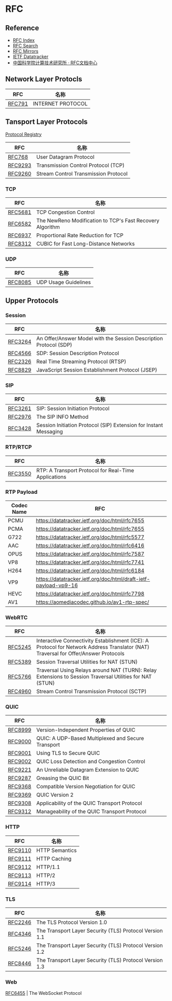 # RFC

## Reference

- [RFC Index](https://datatracker.ietf.org/doc/html-index.html)
- [RFC Search](https://www.rfc-editor.org/search/rfc_search.php)
- [RFC Mirrors](http://mirrors.nju.edu.cn/rfc/)
- [IETF Datatracker](https://datatracker.ietf.org/)
- [中国科学院计算技术研究所 · RFC文档中心](http://www.rfc.ac.cn/)


## Network Layer Protocls

RFC | 名称
---|---
[RFC791](https://datatracker.ietf.org/doc/html/rfc791) | INTERNET PROTOCOL

## Tansport Layer Protocols

[Protocol Registry](https://www.iana.org/assignments/protocol-numbers/protocol-numbers.xhtml)

RFC | 名称
---|---
[RFC768](https://datatracker.ietf.org/doc/html/rfc768) | User Datagram Protocol
[RFC9293](https://datatracker.ietf.org/doc/html/rfc9293) | Transmission Control Protocol (TCP)
[RFC9260](https://datatracker.ietf.org/doc/html/rfc9260) | Stream Control Transmission Protocol

### TCP

RFC | 名称
---|---
[RFC5681](https://datatracker.ietf.org/doc/html/rfc5681) | TCP Congestion Control
[RFC6582](https://datatracker.ietf.org/doc/html/rfc6582) | The NewReno Modification to TCP's Fast Recovery Algorithm
[RFC6937](https://datatracker.ietf.org/doc/html/rfc6937) | Proportional Rate Reduction for TCP
[RFC8312](https://datatracker.ietf.org/doc/html/rfc8312) | CUBIC for Fast Long-Distance Networks

### UDP

RFC | 名称
---|---
[RFC8085](https://datatracker.ietf.org/doc/html/rfc8085) | UDP Usage Guidelines

## Upper Protocols

### Session

RFC | 名称
---|---
[RFC3264](https://datatracker.ietf.org/doc/html/rfc3264) | An Offer/Answer Model with the Session Description Protocol (SDP)
[RFC4566](https://datatracker.ietf.org/doc/html/rfc4566) | SDP: Session Description Protocol
[RFC2326](https://datatracker.ietf.org/doc/html/rfc2326) | Real Time Streaming Protocol (RTSP)
[RFC8829](https://datatracker.ietf.org/doc/html/rfc8829) | JavaScript Session Establishment Protocol (JSEP)

### SIP

RFC | 名称
---|---
[RFC3261](https://datatracker.ietf.org/doc/html/rfc3261) | SIP: Session Initiation Protocol
[RFC2976](https://datatracker.ietf.org/doc/html/rfc2976) | The SIP INFO Method
[RFC3428](https://datatracker.ietf.org/doc/html/rfc3428) | Session Initiation Protocol (SIP) Extension for Instant Messaging


### RTP/RTCP

RFC | 名称
---|---
[RFC3550](https://datatracker.ietf.org/doc/html/rfc3550) | RTP: A Transport Protocol for Real-Time Applications

### RTP Payload

Codec Name | RFC
-- | --
PCMU | https://datatracker.ietf.org/doc/html/rfc7655
PCMA | https://datatracker.ietf.org/doc/html/rfc7655
G722 | https://datatracker.ietf.org/doc/html/rfc5577
AAC | https://datatracker.ietf.org/doc/html/rfc6416
OPUS | https://datatracker.ietf.org/doc/html/rfc7587
VP8 | https://datatracker.ietf.org/doc/html/rfc7741
H264 | https://datatracker.ietf.org/doc/html/rfc6184
VP9 | https://datatracker.ietf.org/doc/html/draft-ietf-payload-vp9-16
HEVC | https://datatracker.ietf.org/doc/html/rfc7798
AV1 | https://aomediacodec.github.io/av1-rtp-spec/

### WebRTC

RFC | 名称
---|---
[RFC5245](https://datatracker.ietf.org/doc/html/rfc5245) | Interactive Connectivity Establishment (ICE): A Protocol for Network Address Translator (NAT) Traversal for Offer/Answer Protocols
[RFC5389](https://datatracker.ietf.org/doc/html/rfc5389) | Session Traversal Utilities for NAT (STUN)
[RFC5766](https://datatracker.ietf.org/doc/html/rfc5766) | Traversal Using Relays around NAT (TURN): Relay Extensions to Session Traversal Utilities for NAT (STUN)
[RFC4960](https://datatracker.ietf.org/doc/html/rfc4960) | Stream Control Transmission Protocol (SCTP)

### QUIC

RFC | 名称
---|---
[RFC8999](https://datatracker.ietf.org/doc/html/rfc8999) | Version-Independent Properties of QUIC
[RFC9000](https://datatracker.ietf.org/doc/html/rfc9000) | QUIC: A UDP-Based Multiplexed and Secure Transport
[RFC9001](https://datatracker.ietf.org/doc/html/rfc9001) | Using TLS to Secure QUIC
[RFC9002](https://datatracker.ietf.org/doc/html/rfc9002) | QUIC Loss Detection and Congestion Control
[RFC9221](https://datatracker.ietf.org/doc/html/rfc9221) | An Unreliable Datagram Extension to QUIC
[RFC9287](https://datatracker.ietf.org/doc/html/rfc9287) | Greasing the QUIC Bit
[RFC9368](https://datatracker.ietf.org/doc/html/rfc9368) | Compatible Version Negotiation for QUIC
[RFC9369](https://datatracker.ietf.org/doc/html/rfc9369) | QUIC Version 2
[RFC9308](https://datatracker.ietf.org/doc/html/rfc9308) | Applicability of the QUIC Transport Protocol
[RFC9312](https://datatracker.ietf.org/doc/html/rfc9312) | Manageability of the QUIC Transport Protocol

### HTTP

RFC | 名称
---|---
[RFC9110](https://datatracker.ietf.org/doc/html/rfc9110) | HTTP Semantics
[RFC9111](https://datatracker.ietf.org/doc/html/rfc9111) | HTTP Caching
[RFC9112](https://datatracker.ietf.org/doc/html/rfc9112) | HTTP/1.1
[RFC9113](https://datatracker.ietf.org/doc/html/rfc9113) | HTTP/2
[RFC9114](https://datatracker.ietf.org/doc/html/rfc9114) | HTTP/3

### TLS

RFC | 名称
---|---
[RFC2246](https://datatracker.ietf.org/doc/html/rfc2246) | The TLS Protocol Version 1.0
[RFC4346](https://datatracker.ietf.org/doc/html/rfc4346) | The Transport Layer Security (TLS) Protocol Version 1.1
[RFC5246](https://datatracker.ietf.org/doc/html/rfc5246) | The Transport Layer Security (TLS) Protocol Version 1.2
[RFC8446](https://datatracker.ietf.org/doc/html/rfc8446) | The Transport Layer Security (TLS) Protocol Version 1.3

### Web

[RFC6455](https://datatracker.ietf.org/doc/html/rfc6455) | The WebSocket Protocol
